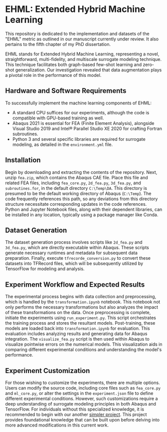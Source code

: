 # EHML: Extended Hybrid Machine Learning
This repository is dedicated to the implementation and datasets of the "EHML" metric as outlined in our manuscript currently under review. It also pertains to the fifth chapter of my PhD dissertation.

EHML stands for Extended Hybrid Machine Learning, representing a novel, straightforward, multi-fidelity, and multiscale surrogate modeling technique. This technique facilitates both graph-based few-shot learning and zero-shot generalization. Our investigation revealed that data augmentation plays a pivotal role in the performance of this model.

## Hardware and Software Requirements
To successfully implement the machine learning components of EHML:
- A standard CPU suffices for our experiments, although the code is compatible with GPU-based training as well.
- Abaqus 2021 is essential for FEA (Finite Element Analysis), alongside Visual Studio 2019 and Intel® Parallel Studio XE 2020 for crafting Fortran subroutines.
- Python 3 and several specific libraries are required for surrogate modeling, as detailed in the `environment.yml` file.

## Installation
Begin by downloading and extracting the contents of the repository. Next, unzip `fea.zip`, which contains the Abaqus CAE file. Place this file and related FEA files, including `fea_core.py`, `2d_fea.py`, `3d_fea.py`, and `subroutines.for`, in the default directory `C:\Temp\DA`. This directory is presumed to be the default working directory of Abaqus (`C:\Temp`). The code frequently references this path, so any deviations from this directory structure necessitate corresponding updates in the code references. Python and Jupyter Notebook files, along with their dependent libraries, can be installed in any location, typically using a package manager like Conda.

## Dataset Generation
The dataset generation process involves scripts like `2d_fea.py` and `3d_fea.py`, which are directly executable within Abaqus. These scripts generate necessary runtimes and metadata for subsequent data preparation. Finally, execute `tfrecorde_conversion.py` to convert these datasets into TFRecord files, which will be subsequently utilized by TensorFlow for modeling and analysis.

## Experiment Workflow and Expected Results
The experimental process begins with data collection and preprocessing, which is handled by the `transformation.ipynb` notebook. This notebook not only performs the necessary transformations but also analyzes the impact of these transformations on the data. Once preprocessing is complete, initiate the experiments using `run_experiment.py`. This script orchestrates the training process and stores the resultant models. Post-training, these models are loaded back into `transformation.ipynb` for evaluation. This evaluation includes analyzing results and generating data for Abaqus integration. The `visualize_fea.py` script is then used within Abaqus to visualize pointwise errors on the numerical models. This visualization aids in comparing different experimental conditions and understanding the model's performance.

## Experiment Customization
For those wishing to customize the experiments, there are multiple options. Users can modify the source code, including core files such as `fea_core.py` and `ml_core.py`, or alter the settings in the `experiment.json` file to define different experimental conditions. However, such customizations require a deep understanding of surrogate modeling principles in both Abaqus and TensorFlow. For individuals without this specialized knowledge, it is recommended to begin with our another <a href="https://github.com/shayansss/pmse" target="_blank">simpler project</a>. This project provides foundational knowledge that can be built upon before delving into more advanced modifications in this current work.
